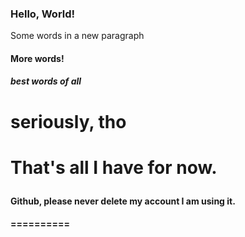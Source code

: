 <html>
  <head>
    <title>Hello, World!</title>
  </head>
  <body>
    <h3>Hello, World!</h3>
    <p>Some words in a new paragraph</p>
    <h4>More words!</p>
    <h5>best words of all</h5>
    <h1>seriously, tho<h1>
    <p>That's all I have for now.<p/>
    <h4>Github, please never delete my account I am using it.<h4/>
  </body>
</html>
==========

